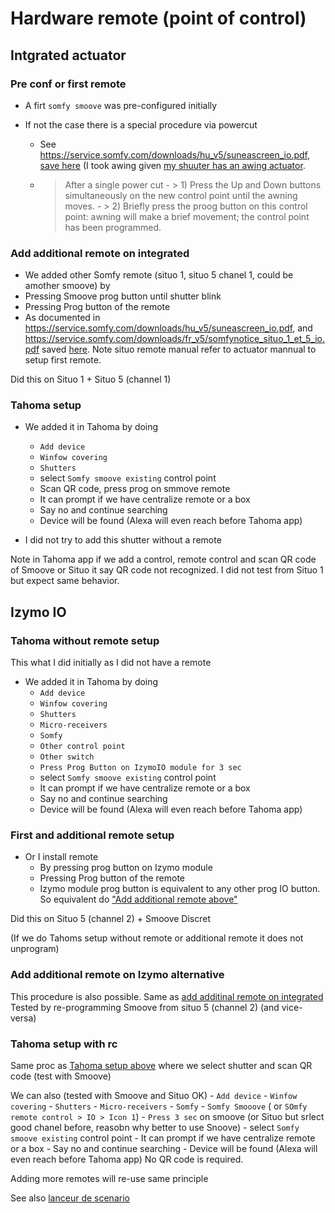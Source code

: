# Hardware remote (point of control)


## Intgrated actuator 

### Pre conf or first remote

- A firt `somfy smoove` was pre-configured initially 

- If not the case there is a special procedure via powercut
    - See https://service.somfy.com/downloads/hu_v5/suneascreen_io.pdf, [save here](./suneascreen_io.pdf) (I took awing given [my shuuter has an awing actuator](./../shutter-is-awning/README.md).
    - >  After a single power cut
        	- > 1) Press the Up and Down buttons simultaneously on the new control point until the awning moves. 
            - > 2) Briefly press the proog button on this control point: awning will make a brief movement; the control point has been programmed.

### Add additional remote on integrated

- We added other Somfy remote (situo 1, situo 5 chanel 1, could be amother smoove) by
 - Pressing Smoove prog button until shutter blink
 - Pressing Prog button of the remote
 - As documented in https://service.somfy.com/downloads/hu_v5/suneascreen_io.pdf, and https://service.somfy.com/downloads/fr_v5/somfynotice_situo_1_et_5_io.pdf saved [here](./somfynotice_situo_1_et_5_io.pdf). Note situo remote manual refer to actuator mannual to setup first remote.

Did this on Situo 1 + Situo 5 (channel 1)

### Tahoma setup

- We added it in Tahoma by doing
    - `Add device`
    - `Winfow covering`
    - `Shutters`
    - select `Somfy smoove existing` control point 
    - Scan QR code, press prog on smmove remote
    - It can prompt if we have centralize remote or a box
    - Say no and continue searching
    - Device will be found (Alexa will even reach before Tahoma app)

- I did not try to add this shutter without a remote


Note in Tahoma app if we add a control, remote control and scan QR code of Smoove or Situo it say QR code not recognized.
I did not test from Situo 1 but expect same behavior.

## Izymo IO

### Tahoma without remote setup

This what I did initially as I did not have a remote
<!-- procedure was re-tested -->    

- We added it in Tahoma by doing
    - `Add device`
    - `Winfow covering`
    - `Shutters`
    - `Micro-receivers`
    - `Somfy`
    - `Other control point` 
    - `Other switch`
    - `Press Prog Button on IzymoIO module for 3 sec`
    - select `Somfy smoove existing` control point 
    - It can prompt if we have centralize remote or a box
    - Say no and continue searching
    - Device will be found (Alexa will even reach before Tahoma app)

### First and additional remote setup

- Or I install remote 
    - By pressing prog button on Izymo module 
    - Pressing Prog button of the remote
    - Izymo module prog button is equivalent to any other prog IO button. So equivalent do ["Add additional remote above"](#add-additional-remote)

Did this on Situo 5 (channel 2) +  Smoove Discret

(If we do Tahoms setup without remote or additional remote it does not unprogram)

### Add additional remote on Izymo alternative

This procedure is also possible.
Same as [add additinal remote on integrated](#add-additional-remote-on-integrated) 
Tested by re-programming Smoove from situo 5 (channel 2) (and vice-versa)
<!-- does not seem to program 2 channel in situo 5 targetting same device-->


### Tahoma setup with rc

Same proc as [Tahoma setup above](#tahoma-setup) where we select shutter and scan QR code (test with Smoove)


We can also (tested with Smoove and Situo OK)
    - `Add device`
    - `Winfow covering`
    - `Shutters`
    - `Micro-receivers`
    - `Somfy`
    - `Somfy Smooove` ( or `SOmfy remote control > IO > Icon 1`)
    - `Press 3 sec` on smoove  (or Situo but srlect good chanel before, reasobn why better to use Snoove)
    - select `Somfy smoove existing` control point 
    - It can prompt if we have centralize remote or a box
    - Say no and continue searching
    - Device will be found (Alexa will even reach before Tahoma app)
No QR code is required.

Adding more remotes will re-use same principle
<!-- this is concluded ok -->

See also [lanceur de scenario](./lanceur-scenario.md)